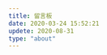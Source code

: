```yaml
---
title: 留言板
date: 2020-03-24 15:52:21
updete: 2020-08-31
type: "about"
---
```







                